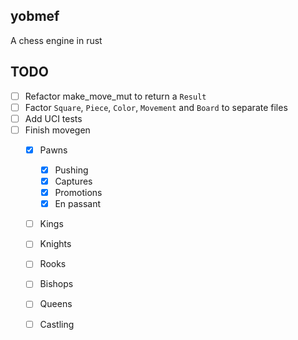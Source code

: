 ## yobmef

A chess engine in rust


## TODO

- [ ] Refactor make_move_mut to return a `Result`
- [ ] Factor `Square`, `Piece`, `Color`, `Movement` and `Board` to separate files
- [ ] Add UCI tests
- [ ] Finish movegen
  - [x] Pawns
    - [x] Pushing
    - [x] Captures
    - [x] Promotions
    - [x] En passant
  - [ ] Kings
  - [ ] Knights
  - [ ] Rooks
  - [ ] Bishops
  - [ ] Queens
  - [ ] Castling

